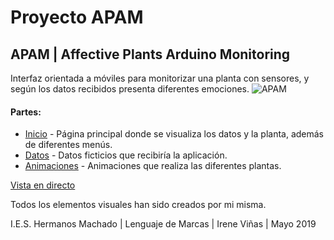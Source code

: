 # Proyecto APAM
## APAM | Affective Plants Arduino Monitoring

Interfaz orientada a móviles para monitorizar una planta con sensores, y según los datos recibidos presenta diferentes emociones.
![APAM](img/apam.gif)


#### Partes:
* [Inicio](index.html) - Página principal donde se visualiza los datos y la planta, además de diferentes menús.
* [Datos](xml/datos.xml) - Datos ficticios que recibiría la aplicación.
* [Animaciones](css/plantas.css) - Animaciones que realiza las diferentes plantas.

[Vista en directo](http://apam-ivios.netlify.com)

Todos los elementos visuales han sido creados por mi misma.

I.E.S. Hermanos Machado | Lenguaje de Marcas | Irene Viñas | Mayo 2019
